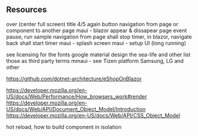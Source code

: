 ﻿
## Resources
over (center full screen)
	title
	4/5
	again
	button
navigation from page or component to another page
maui - blazor appear & dissapear page event pause, run sample
	navigation from page shall stop timer, in blazor, navigate back shall start timer
maui - splash screen
maui - setup UI (long running)

see licensing for the fonts
	google material design
	the sea-life and other
	list those as third party terms
mmaui - see Tizen platform Samsung, LG and other

https://github.com/dotnet-architecture/eShopOnBlazor

https://developer.mozilla.org/en-US/docs/Web/Performance/How_browsers_work#render
https://developer.mozilla.org/en-US/docs/Web/API/Document_Object_Model/Introduction
https://developer.mozilla.org/en-US/docs/Web/API/CSS_Object_Model


hot reload,
how to build component in isolation



